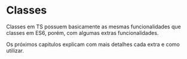 # Classes

Classes em TS possuem basicamente as mesmas funcionalidades que classes em ES6, porém, com algumas extras funcionalidades.

Os próximos capitulos explicam com mais detalhes cada extra e como utilizar.
